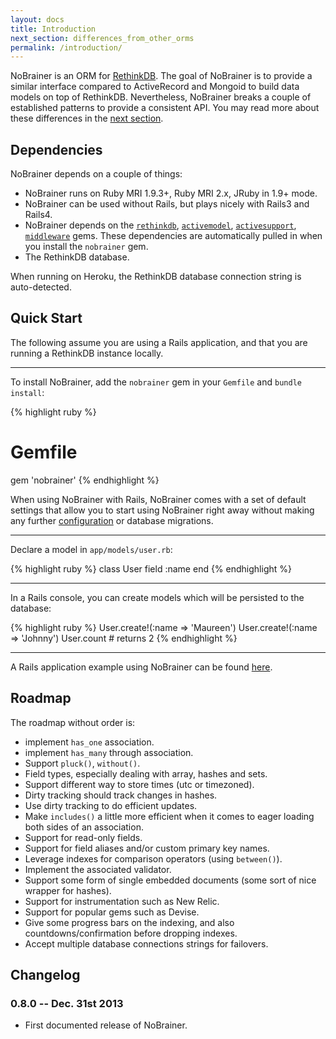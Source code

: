 ```yaml
---
layout: docs
title: Introduction
next_section: differences_from_other_orms
permalink: /introduction/
---
```



NoBrainer is an ORM for [RethinkDB](http://rethinkdb.com).
The goal of NoBrainer is to provide a similar interface compared to ActiveRecord
and Mongoid to build data models on top of RethinkDB. Nevertheless, NoBrainer
breaks a couple of established patterns to provide a consistent API. You may
read more about these differences in the [next
section](/docs/differences_from_other_orms/).

## Dependencies

NoBrainer depends on a couple of things:

* NoBrainer runs on Ruby MRI 1.9.3+, Ruby MRI 2.x, JRuby in 1.9+ mode.
* NoBrainer can be used without Rails, but plays nicely with Rails3 and Rails4.
* NoBrainer depends on the [`rethinkdb`](https://rubygems.org/gems/rethinkdb),
      [`activemodel`](https://github.com/rails/rails/tree/master/activemodel),
      [`activesupport`](https://github.com/rails/rails/tree/master/activesupport),
      [`middleware`](https://github.com/mitchellh/middleware) gems.
      These dependencies are automatically pulled in when you install the
      `nobrainer` gem.
* The RethinkDB database.

When running on Heroku, the RethinkDB database connection string is auto-detected.

## Quick Start

The following assume you are using a Rails application, and that you are running a
RethinkDB instance locally.

---

To install NoBrainer, add the `nobrainer` gem in your `Gemfile` and `bundle install`:

{% highlight ruby %}
# Gemfile
gem 'nobrainer'
{% endhighlight %}

When using NoBrainer with Rails, NoBrainer comes with a set of default
settings that allow you to start using NoBrainer right away without making any
further [configuration](/docs/configuration) or database migrations.

---

Declare a model in `app/models/user.rb`:

{% highlight ruby %}
class User
  field :name
end
{% endhighlight %}

---

In a Rails console, you can create models which will be persisted to the database:

{% highlight ruby %}
User.create!(:name => 'Maureen')
User.create!(:name => 'Johnny')
User.count # returns 2
{% endhighlight %}

---

A Rails application example using NoBrainer can be found
[here](https://github.com/rethinkdb/rails-nobrainer-blog/).

## Roadmap

The roadmap without order is:

* implement `has_one` association.
* implement `has_many` through association.
* Support `pluck()`, `without()`.
* Field types, especially dealing with array, hashes and sets.
* Support different way to store times (utc or timezoned).
* Dirty tracking should track changes in hashes.
* Use dirty tracking to do efficient updates.
* Make `includes()` a little more efficient when it comes to eager loading both
  sides of an association.
* Support for read-only fields.
* Support for field aliases and/or custom primary key names.
* Leverage indexes for comparison operators (using `between()`).
* Implement the associated validator.
* Support some form of single embedded documents (some sort of nice wrapper for
  hashes).
* Support for instrumentation such as New Relic.
* Support for popular gems such as Devise.
* Give some progress bars on the indexing, and also countdowns/confirmation before dropping indexes.
* Accept multiple database connections strings for failovers.

## Changelog

### 0.8.0 -- Dec. 31st 2013

* First documented release of NoBrainer.
